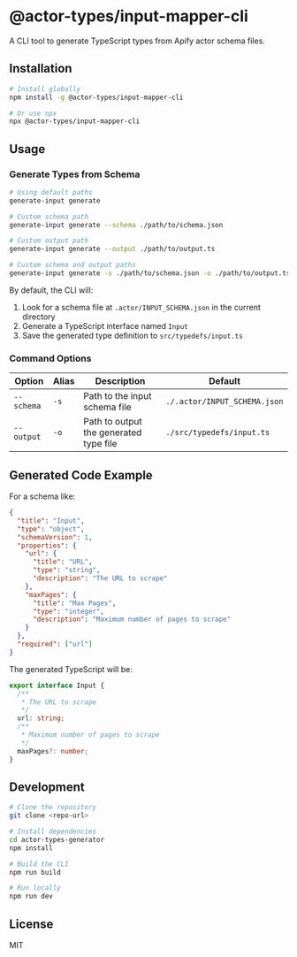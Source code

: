 # @actor-types/input-mapper-cli

A CLI tool to generate TypeScript types from Apify actor schema files.

## Installation

```bash
# Install globally
npm install -g @actor-types/input-mapper-cli

# Or use npx
npx @actor-types/input-mapper-cli
```

## Usage

### Generate Types from Schema

```bash
# Using default paths
generate-input generate

# Custom schema path
generate-input generate --schema ./path/to/schema.json

# Custom output path
generate-input generate --output ./path/to/output.ts

# Custom schema and output paths
generate-input generate -s ./path/to/schema.json -o ./path/to/output.ts
```

By default, the CLI will:
1. Look for a schema file at `.actor/INPUT_SCHEMA.json` in the current directory
2. Generate a TypeScript interface named `Input`
3. Save the generated type definition to `src/typedefs/input.ts`

### Command Options

| Option     | Alias | Description                            | Default                      |
| ---------- | ----- | -------------------------------------- | ---------------------------- |
| `--schema` | `-s`  | Path to the input schema file          | `./.actor/INPUT_SCHEMA.json` |
| `--output` | `-o`  | Path to output the generated type file | `./src/typedefs/input.ts`     |

## Generated Code Example

For a schema like:

```json
{
  "title": "Input",
  "type": "object",
  "schemaVersion": 1,
  "properties": {
    "url": {
      "title": "URL",
      "type": "string",
      "description": "The URL to scrape"
    },
    "maxPages": {
      "title": "Max Pages",
      "type": "integer",
      "description": "Maximum number of pages to scrape"
    }
  },
  "required": ["url"]
}
```

The generated TypeScript will be:

```typescript
export interface Input {
  /**
   * The URL to scrape
   */
  url: string;
  /**
   * Maximum number of pages to scrape
   */
  maxPages?: number;
}
```

## Development

```bash
# Clone the repository
git clone <repo-url>

# Install dependencies
cd actor-types-generator
npm install

# Build the CLI
npm run build

# Run locally
npm run dev
```

## License

MIT
